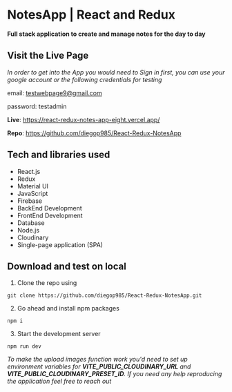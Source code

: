 # NotesApp | React and Redux

**Full stack application to create and manage notes for the day to day**

## Visit the Live Page

_In order to get into the App you would need to Sign in first, you can use your google account or the following credentials for testing_

email: testwebpage9@gmail.com

password: testadmin

**Live**: https://react-redux-notes-app-eight.vercel.app/

**Repo**: https://github.com/diegop985/React-Redux-NotesApp

## Tech and libraries used

- React.js
- Redux
- Material UI
- JavaScript
- Firebase
- BackEnd Development
- FrontEnd Development
- Database
- Node.js
- Cloudinary
- Single-page application (SPA)

## Download and test on local

1. Clone the repo using

```
git clone https://github.com/diegop985/React-Redux-NotesApp.git
```

2. Go ahead and install npm packages

```
npm i
```

3. Start the development server

```
npm run dev
```

_To make the upload images function work you'd need to set up environment variables for **VITE_PUBLIC_CLOUDINARY_URL** and **VITE_PUBLIC_CLOUDINARY_PRESET_ID**. If you need any help reproducing the application feel free to reach out_

